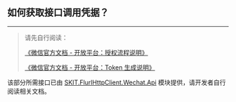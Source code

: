 ﻿## 如何获取接口调用凭据？

---

> 请先自行阅读：
>
> [《微信官方文档 - 开放平台：授权流程说明》](https://developers.weixin.qq.com/doc/oplatform/Third-party_Platforms/2.0/api/Before_Develop/Authorization_Process_Technical_Description.html)
>
> [《微信官方文档 - 开放平台：Token 生成说明》](https://developers.weixin.qq.com/doc/oplatform/Third-party_Platforms/2.0/api/Before_Develop/creat_token.html)

该部分所需接口已由 [SKIT.FlurlHttpClient.Wechat.Api](../WechatApi/README.md) 模块提供，请开发者自行阅读相关文档。